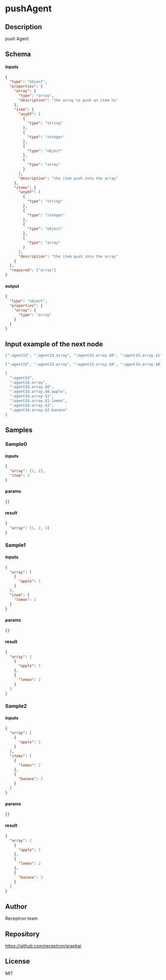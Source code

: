 # pushAgent

## Description

push Agent

## Schema

#### inputs

```json
{
  "type": "object",
  "properties": {
    "array": {
      "type": "array",
      "description": "the array to push an item to"
    },
    "item": {
      "anyOf": [
        {
          "type": "string"
        },
        {
          "type": "integer"
        },
        {
          "type": "object"
        },
        {
          "type": "array"
        }
      ],
      "description": "the item push into the array"
    },
    "items": {
      "anyOf": [
        {
          "type": "string"
        },
        {
          "type": "integer"
        },
        {
          "type": "object"
        },
        {
          "type": "array"
        }
      ],
      "description": "the item push into the array"
    }
  },
  "required": ["array"]
}
```

#### output

```json
{
  "type": "object",
  "properties": {
    "array": {
      "type": "array"
    }
  }
}
```

## Input example of the next node

```json
[":agentId", ":agentId.array", ":agentId.array.$0", ":agentId.array.$1", ":agentId.array.$2"]
```

```json
[":agentId", ":agentId.array", ":agentId.array.$0", ":agentId.array.$0.apple", ":agentId.array.$1", ":agentId.array.$1.lemon"]
```

```json
[
  ":agentId",
  ":agentId.array",
  ":agentId.array.$0",
  ":agentId.array.$0.apple",
  ":agentId.array.$1",
  ":agentId.array.$1.lemon",
  ":agentId.array.$2",
  ":agentId.array.$2.banana"
]
```

## Samples

### Sample0

#### inputs

```json
{
  "array": [1, 2],
  "item": 3
}
```

#### params

```json
{}
```

#### result

```json
{
  "array": [1, 2, 3]
}
```

### Sample1

#### inputs

```json
{
  "array": [
    {
      "apple": 1
    }
  ],
  "item": {
    "lemon": 2
  }
}
```

#### params

```json
{}
```

#### result

```json
{
  "array": [
    {
      "apple": 1
    },
    {
      "lemon": 2
    }
  ]
}
```

### Sample2

#### inputs

```json
{
  "array": [
    {
      "apple": 1
    }
  ],
  "items": [
    {
      "lemon": 2
    },
    {
      "banana": 3
    }
  ]
}
```

#### params

```json
{}
```

#### result

```json
{
  "array": [
    {
      "apple": 1
    },
    {
      "lemon": 2
    },
    {
      "banana": 3
    }
  ]
}
```

## Author

Receptron team

## Repository

https://github.com/receptron/graphai

## License

MIT
